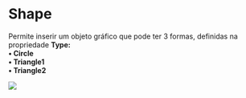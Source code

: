 # Shape

Permite inserir um objeto gráfico que pode ter 3 formas, definidas na propriedade **Type:**  
**• Circle**  
**• Triangle1**  
**• Triangle2**

![](http://www.gvinci.com.br/manual/shape1gv5.zoom80.png)

